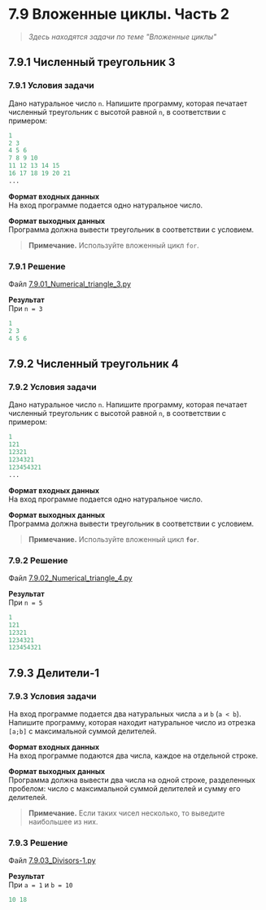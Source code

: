 # 7.9 Вложенные циклы. Часть 2

> *Здесь находятся задачи по теме "Вложенные циклы"*

## 7.9.1 Численный треугольник 3

### 7.9.1 Условия задачи

Дано натуральное число `n`. Напишите программу, которая печатает численный треугольник с высотой равной `n`, в соответствии с примером:  

```python
1
2 3
4 5 6
7 8 9 10
11 12 13 14 15
16 17 18 19 20 21
...
```

**Формат входных данных**  
На вход программе подается одно натуральное число.

**Формат выходных данных**  
Программа должна вывести треугольник в соответствии с условием.

> **Примечание.** Используйте вложенный цикл `for`.

### 7.9.1 Решение

Файл [7.9.01_Numerical_triangle_3.py](7.9.01_Numerical_triangle_3.py)

**Результат**  
При `n = 3`

```python
1
2 3
4 5 6
```

## 7.9.2 Численный треугольник 4

### 7.9.2 Условия задачи

Дано натуральное число `n`. Напишите программу, которая печатает численный треугольник с высотой равной `n`, в соответствии с примером:

```python
1
121
12321
1234321
123454321
...
```

**Формат входных данных**  
На вход программе подается одно натуральное число.

**Формат выходных данных**  
Программа должна вывести треугольник в соответствии с условием.

> **Примечание.** Используйте вложенный цикл **`for`**.

### 7.9.2 Решение

Файл [7.9.02_Numerical_triangle_4.py](7.9.02_Numerical_triangle_4.py)

**Результат**  
При `n = 5`

```python
1
121
12321
1234321
123454321
```

## 7.9.3 Делители-1

### 7.9.3 Условия задачи

На вход программе подается два натуральных числа `a` и `b` (`a < b`). Напишите программу, которая находит натуральное число из отрезка `[a;b]` с максимальной суммой делителей.

**Формат входных данных**  
На вход программе подаются два числа, каждое на отдельной строке.

**Формат выходных данных**  
Программа должна вывести два числа на одной строке, разделенных пробелом: число с максимальной суммой делителей и сумму его делителей.

> **Примечание.** Если таких чисел несколько, то выведите наибольшее из них.

### 7.9.3 Решение

Файл [7.9.03_Divisors-1.py](7.9.03_Divisors-1.py)

**Результат**  
При `a = 1` и `b = 10`

```python
10 18
```

